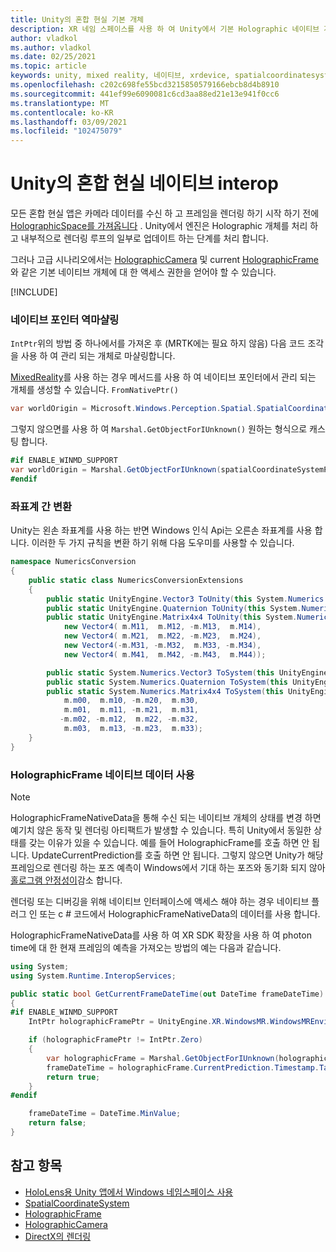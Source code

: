 ```yaml
---
title: Unity의 혼합 현실 기본 개체
description: XR 네임 스페이스를 사용 하 여 Unity에서 기본 Holographic 네이티브 개체에 액세스 하는 방법에 대해 알아봅니다.
author: vladkol
ms.author: vladkol
ms.date: 02/25/2021
ms.topic: article
keywords: unity, mixed reality, 네이티브, xrdevice, spatialcoordinatesystem, holographicframe, holographiccamera, ispatialcoordinatesystem, iholographicframe, iholographiccamera, getnativeptr, mixed reality 헤드셋, windows mixed reality 헤드셋, 가상 현실 헤드셋
ms.openlocfilehash: c202c698fe55bcd3215850579166ebcb8d4b8910
ms.sourcegitcommit: 441ef99e6090081c6cd3aa88ed21e13e941f0cc6
ms.translationtype: MT
ms.contentlocale: ko-KR
ms.lasthandoff: 03/09/2021
ms.locfileid: "102475079"
---
```

# <a name="mixed-reality-native-interop-in-unity"></a>Unity의 혼합 현실 네이티브 interop

모든 혼합 현실 앱은 카메라 데이터를 수신 하 고 프레임을 렌더링 하기 시작 하기 전에 [HolographicSpace를 가져옵니다](../native/getting-a-holographicspace.md) . Unity에서 엔진은 Holographic 개체를 처리 하 고 내부적으로 렌더링 루프의 일부로 업데이트 하는 단계를 처리 합니다.

그러나 고급 시나리오에서는 <a href="/uwp/api/windows.graphics.holographic.holographiccamera" target="_blank">HolographicCamera</a> 및 current <a href="/uwp/api/windows.graphics.holographic.holographicframe" target="_blank">HolographicFrame</a>와 같은 기본 네이티브 개체에 대 한 액세스 권한을 얻어야 할 수 있습니다.

[!INCLUDE[](includes/unity-native-ptrs.md)]

### <a name="unmarshaling-native-pointers"></a>네이티브 포인터 역마샬링

`IntPtr`위의 방법 중 하나에서를 가져온 후 (MRTK에는 필요 하지 않음) 다음 코드 조각을 사용 하 여 관리 되는 개체로 마샬링합니다.

[MixedReality](https://www.nuget.org/packages/Microsoft.Windows.MixedReality.DotNetWinRT)를 사용 하는 경우 메서드를 사용 하 여 네이티브 포인터에서 관리 되는 개체를 생성할 수 있습니다. `FromNativePtr()`

```cs
var worldOrigin = Microsoft.Windows.Perception.Spatial.SpatialCoordinateSystem.FromNativePtr(spatialCoordinateSystemPtr);
```

그렇지 않으면를 사용 하 여 `Marshal.GetObjectForIUnknown()` 원하는 형식으로 캐스팅 합니다.

```cs
#if ENABLE_WINMD_SUPPORT
var worldOrigin = Marshal.GetObjectForIUnknown(spatialCoordinateSystemPtr) as Windows.Perception.Spatial.SpatialCoordinateSystem;
#endif
```

### <a name="converting-between-coordinate-systems"></a>좌표계 간 변환

Unity는 왼손 좌표계를 사용 하는 반면 Windows 인식 Api는 오른손 좌표계를 사용 합니다. 이러한 두 가지 규칙을 변환 하기 위해 다음 도우미를 사용할 수 있습니다.

```cs
namespace NumericsConversion
{
    public static class NumericsConversionExtensions
    {
        public static UnityEngine.Vector3 ToUnity(this System.Numerics.Vector3 v) => new UnityEngine.Vector3(v.X, v.Y, -v.Z);
        public static UnityEngine.Quaternion ToUnity(this System.Numerics.Quaternion q) => new UnityEngine.Quaternion(q.X, q.Y, -q.Z, -q.W);
        public static UnityEngine.Matrix4x4 ToUnity(this System.Numerics.Matrix4x4 m) => new UnityEngine.Matrix4x4(
            new Vector4( m.M11,  m.M12, -m.M13,  m.M14),
            new Vector4( m.M21,  m.M22, -m.M23,  m.M24),
            new Vector4(-m.M31, -m.M32,  m.M33, -m.M34),
            new Vector4( m.M41,  m.M42, -m.M43,  m.M44));

        public static System.Numerics.Vector3 ToSystem(this UnityEngine.Vector3 v) => new System.Numerics.Vector3(v.x, v.y, -v.z);
        public static System.Numerics.Quaternion ToSystem(this UnityEngine.Quaternion q) => new System.Numerics.Quaternion(q.x, q.y, -q.z, -q.w);
        public static System.Numerics.Matrix4x4 ToSystem(this UnityEngine.Matrix4x4 m) => new System.Numerics.Matrix4x4(
            m.m00,  m.m10, -m.m20,  m.m30,
            m.m01,  m.m11, -m.m21,  m.m31,
           -m.m02, -m.m12,  m.m22, -m.m32,
            m.m03,  m.m13, -m.m23,  m.m33);
    }
}
```

### <a name="using-holographicframe-native-data"></a>HolographicFrame 네이티브 데이터 사용

> [!NOTE]
> HolographicFrameNativeData을 통해 수신 되는 네이티브 개체의 상태를 변경 하면 예기치 않은 동작 및 렌더링 아티팩트가 발생할 수 있습니다. 특히 Unity에서 동일한 상태를 갖는 이유가 있을 수 있습니다.  예를 들어 HolographicFrame를 호출 하면 안 됩니다. UpdateCurrentPrediction를 호출 하면 안 됩니다. 그렇지 않으면 Unity가 해당 프레임으로 렌더링 하는 포즈 예측이 Windows에서 기대 하는 포즈와 동기화 되지 않아 [홀로그램 안정성이](../platform-capabilities-and-apis/hologram-stability.md)감소 합니다.

렌더링 또는 디버깅을 위해 네이티브 인터페이스에 액세스 해야 하는 경우 네이티브 플러그 인 또는 c # 코드에서 HolographicFrameNativeData의 데이터를 사용 합니다.

HolographicFrameNativeData를 사용 하 여 XR SDK 확장을 사용 하 여 photon time에 대 한 현재 프레임의 예측을 가져오는 방법의 예는 다음과 같습니다.

```cs
using System;
using System.Runtime.InteropServices;

public static bool GetCurrentFrameDateTime(out DateTime frameDateTime)
{
#if ENABLE_WINMD_SUPPORT
    IntPtr holographicFramePtr = UnityEngine.XR.WindowsMR.WindowsMREnvironment.CurrentHolographicRenderFrame;

    if (holographicFramePtr != IntPtr.Zero)
    {
        var holographicFrame = Marshal.GetObjectForIUnknown(holographicFramePtr) as Windows.Graphics.Holographic.HolographicFrame;
        frameDateTime = holographicFrame.CurrentPrediction.Timestamp.TargetTime.DateTime;
        return true;
    }
#endif

    frameDateTime = DateTime.MinValue;
    return false;
}
```

## <a name="see-also"></a>참고 항목

* [HoloLens용 Unity 앱에서 Windows 네임스페이스 사용](using-the-windows-namespace-with-unity-apps-for-hololens.md)
* <a href="/uwp/api/windows.perception.spatial.spatialcoordinatesystem" target="_blank">SpatialCoordinateSystem</a>
* <a href="/uwp/api/windows.graphics.holographic.holographicframe" target="_blank">HolographicFrame</a>
* <a href="/uwp/api/windows.graphics.holographic.holographiccamera" target="_blank">HolographicCamera</a>
* [DirectX의 렌더링](../native/rendering-in-directx.md)
